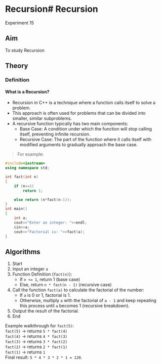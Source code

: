 # Recursion# Recursion

Experiment 15

## Aim 
To study Recursion

## Theory
### Definition
#### What is a Recursion?
- Recursion in C++ is a technique where a function calls itself to solve a problem.
- This approach is often used for problems that can be divided into smaller, similar subproblems. 
- A recursive function typically has two main components:
  - Base Case: A condition under which the function will stop calling itself, preventing 
  infinite recursion.
  - Recursive Case: The part of the function where it calls itself with modified arguments to 
  gradually approach the base case.
> For example:
```cpp
#include<iostream>
using namespace std;

int fact(int n)
{
    if (n<=1)
        return 1;

    else return (n*fact(n-1));
}
int main()
{
    int a;
    cout<<"Enter an integer: "<<endl;
    cin>>a;
    cout<<"Factorial is: "<<fact(a);
}
```

## Algorithms
1. Start
2. Input an integer `a`
3. Function Definition (`fact(n)`):
    - If `n <= 1`, return 1 (base case)
    - Else, return `n * fact(n - 1)` (recursive case)
4. Call the function `fact(a)` to calculate the factorial of the number:
    - If `a` is 0 or 1, factorial is 1.
    - Otherwise, multiply `a` with the factorial of `a - 1` and keep repeating this process until `a` becomes 1 (recursive breakdown).
5. Output the result of the factorial.
6. End

Example walkthrough for `fact(5)`:   
`fact(5)` → returns `5 * fact(4)`   
`fact(4)` → returns `4 * fact(3)`   
`fact(3)` → returns `3 * fact(2)`   
`fact(2)` → returns `2 * fact(1)`   
`fact(1)` → returns `1`   
Final result: `5 * 4 * 3 * 2 * 1 = 120`.
